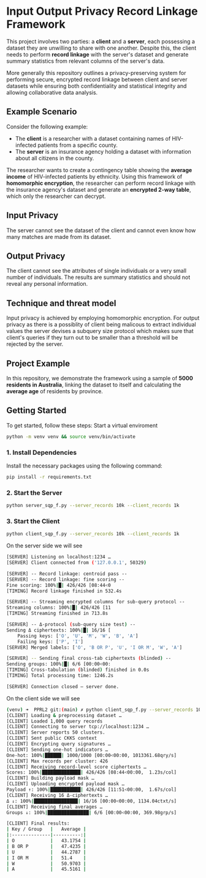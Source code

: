 # Input Output Privacy Record Linkage Framework

This project involves two parties: a **client** and a **server**, each possessing a dataset they are unwilling to share with one another. Despite this, the client needs to perform **record linkage** with the server's dataset and generate summary statistics from relevant columns of the server's data.

More generally this repository outlines a privacy-preserving system for performing secure, encrypted record linkage between client and server datasets while ensuring both confidentiality and statistical integrity and allowing collaborative data analysis.

## Example Scenario

Consider the following example: 

- The **client** is a researcher with a dataset containing names of HIV-infected patients from a specific county.
- The **server** is an insurance agency holding a dataset with information about all citizens in the county.

The researcher wants to create a contingency table showing the **average income** of HIV-infected patients by ethnicity. Using this framework of **homomorphic encryption**, the researcher can perform record linkage with the insurance agency's dataset and generate an **encrypted 2-way table**, which only the researcher can decrypt.

## Input Privacy
The server cannot see the dataset of the client and cannot even know how many matches are made from its dataset. 

## Output Privacy
The client cannot see the attributes of single individuals or a very small number of individuals. The results are summary statistics and should not reveal any personal information.

## Technique and threat model
Input privacy is achieved by employing homomorphic encryption. For output privacy as there is a possiblity of client being malicous to extract individual values the server devises a subquery size protocol which makes sure that client's queries if they turn out to be smaller than a threshold will be rejected by the server. 

## Project Example

In this repository, we demonstrate the framework using a sample of **5000 residents in Australia**, linking the dataset to itself and calculating the **average age** of residents by province.

## Getting Started

To get started, follow these steps:
Start a virtual enviroment

```bash
python -m venv venv && source venv/bin/activate
```

### 1. Install Dependencies  

Install the necessary packages using the following command:
```bash
pip install -r requirements.txt
```

### 2. Start the Server
```bash
python server_sqp_f.py --server_records 10k --client_records 1k
```
### 3. Start the Client 
```bash
python client_sqp_f.py --server_records 10k --client_records 1k
```
On the server side we will see

```bash
[SERVER] Listening on localhost:1234 …
[SERVER] Client connected from ('127.0.0.1', 50329)

[SERVER] ‑‑ Record linkage: centroid pass ‑‑
[SERVER] ‑‑ Record linkage: fine scoring ‑‑
Fine scoring: 100%|█| 426/426 [08:44<0
[TIMING] Record linkage finished in 532.4s

[SERVER] ‑‑ Streaming encrypted columns for sub‑query protocol ‑‑
Streaming columns: 100%|█| 426/426 [11
[TIMING] Streaming finished in 713.8s

[SERVER] ‑‑ Δ‑protocol (sub‑query size test) ‑‑
Sending Δ ciphertexts: 100%|█| 16/16 [
    Passing keys: ['O', 'U', 'M', 'W', 'B', 'A']
    Failing keys: ['P', 'I']
[SERVER] Merged labels: ['O', 'B OR P', 'U', 'I OR M', 'W', 'A'] 

[SERVER] -- Sending final cross-tab ciphertexts (blinded) --
Sending groups: 100%|█| 6/6 [00:00<00:
[TIMING] Cross-tabulation (blinded) finished in 0.0s
[TIMING] Total processing time: 1246.2s

[SERVER] Connection closed – server done.
```

On the client side we will see
```bash
(venv) ➜  PPRL2 git:(main) ✗ python client_sqp_f.py --server_records 10k --client_records 1k
[CLIENT] Loading & preprocessing dataset …
[CLIENT] Loaded 1,000 query records
[CLIENT] Connecting to server tcp://localhost:1234 …
[CLIENT] Server reports 50 clusters.
[CLIENT] Sent public CKKS context
[CLIENT] Encrypting query signatures …
[CLIENT] Sending one-hot indicators …
One-hot: 100%|██████| 1000/1000 [00:00<00:00, 1013361.68qry/s]
[CLIENT] Max records per cluster: 426
[CLIENT] Receiving record-level score ciphertexts …
Scores: 100%|██████████████| 426/426 [08:44<00:00,  1.23s/col]
[CLIENT] Building payload mask …
[CLIENT] Uploading encrypted payload mask …
Payload ↑: 100%|███████████| 426/426 [11:51<00:00,  1.67s/col]
[CLIENT] Receiving 16 Δ-ciphertexts …
Δ ↓: 100%|████████████████| 16/16 [00:00<00:00, 1134.04ctxt/s]
[CLIENT] Receiving final averages …
Groups ↓: 100%|███████████████| 6/6 [00:00<00:00, 369.98grp/s]

[CLIENT] Final results:
| Key / Group   |   Average |
|:--------------|----------:|
| O             |   43.1754 |
| B OR P        |   47.4235 |
| U             |   44.2787 |
| I OR M        |   51.4    |
| W             |   50.9703 |
| A             |   45.5161 |
```


